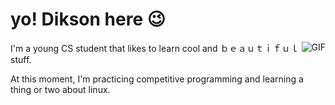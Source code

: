 # yo! Dikson here 😉

<img align="right" alt="GIF" src="https://64.media.tumblr.com/399848ed68c614fcd1a7442c52a684c9/tumblr_pm3893j99B1sguk2k_540.gifv" />

I'm a young CS student that likes to learn cool and ｂｅａｕｔｉｆｕｌ stuff.

At this moment, I'm practicing competitive programming and learning a thing or two about linux.
